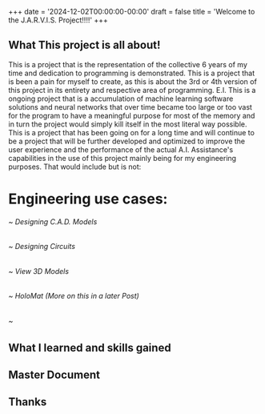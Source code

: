 +++
date = '2024-12-02T00:00:00-00:00'
draft = false
title = 'Welcome to the J.A.R.V.I.S. Project!!!!'
+++ 


## What This project is all about!

This is a project that is the representation of the collective 6 years of my time and dedication to programming is demonstrated. This is a project that is been a pain for myself to create, as this is about the 3rd or 4th version of this project in its entirety and respective area of programming. E.I. This is a ongoing project that is a accumulation of machine learning software solutions and neural networks that over time became too large or too vast for the program to have a meaningful purpose for most of the memory and in turn the project would simply kill itself in the most literal way possible. This is a project that has been going on for a long time and will continue to be a project that will be further developed and optimized to improve the user experience and the performance of the actual A.I. Assistance's capabilities in the use of this project mainly being for my engineering purposes. That would include but is not: 

# Engineering use cases:
###### ~ Designing C.A.D. Models
###### ~ Designing Circuits
###### ~ View 3D Models
###### ~ HoloMat (More on this in a later Post)
###### ~ 



## What I learned and skills gained


## Master Document



## Thanks
